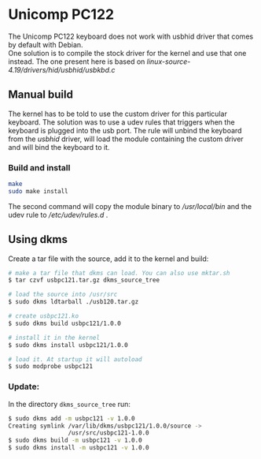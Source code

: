 # Unicomp PC122

The Unicomp PC122 keyboard does not work with usbhid driver that comes by
default with Debian.  
One solution is to compile the stock driver for the kernel and use that one
instead. The one present here is based on
_linux-source-4.19/drivers/hid/usbhid/usbkbd.c_

## Manual build
The kernel has to be told to use the custom driver for this particular 
keyboard. The solution was to use a udev rules that triggers  when the keyboard 
is plugged into the usb port. The rule will unbind the keyboard from the 
_usbhid_ driver, will load the module containing the custom driver and will bind
the keyboard to it.

### Build and install
```bash
make
sudo make install
```

The second command will copy the module binary to _/usr/local/bin_ and the udev
rule to _/etc/udev/rules.d_ .


## Using dkms
Create a tar file with the source, add it to the kernel and build:
```bash
# make a tar file that dkms can load. You can also use mktar.sh
$ tar czvf usbpc121.tar.gz dkms_source_tree

# load the source into /usr/src
$ sudo dkms ldtarball ./usb120.tar.gz

# create usbpc121.ko 
$ sudo dkms build usbpc121/1.0.0

# install it in the kernel
$ sudo dkms install usbpc121/1.0.0

# load it. At startup it will autoload
$ sudo modprobe usbpc121
```
### Update:
In the directory `dkms_source_tree` run:

```bash
$ sudo dkms add -m usbpc121 -v 1.0.0
Creating symlink /var/lib/dkms/usbpc121/1.0.0/source ->
                 /usr/src/usbpc121-1.0.0
$ sudo dkms build -m usbpc121 -v 1.0.0
$ sudo dkms install -m usbpc121 -v 1.0.0
```


